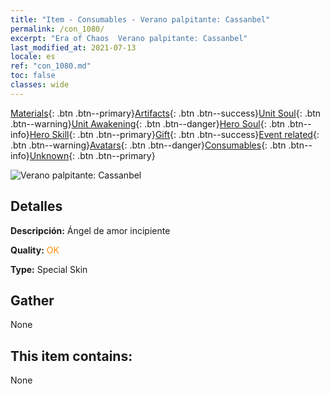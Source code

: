 ```yaml
---
title: "Item - Consumables - Verano palpitante: Cassanbel"
permalink: /con_1080/
excerpt: "Era of Chaos  Verano palpitante: Cassanbel"
last_modified_at: 2021-07-13
locale: es
ref: "con_1080.md"
toc: false
classes: wide
---
```

 [Materials](/ItemsES/){: .btn .btn--primary}[Artifacts](/ItemsES/Artifacts/){: .btn .btn--success}[Unit Soul](/ItemsES/UnitSoul/){: .btn .btn--warning}[Unit Awakening](/ItemsES/UnitAwakening/){: .btn .btn--danger}[Hero Soul](/ItemsES/HeroSoul/){: .btn .btn--info}[Hero Skill](/ItemsES/HeroSkill/){: .btn .btn--primary}[Gift](/ItemsES/Gift/){: .btn .btn--success}[Event related](/ItemsES/Events/){: .btn .btn--warning}[Avatars](/ItemsES/Avatars/){: .btn .btn--danger}[Consumables](/ItemsES/Consumables/){: .btn .btn--info}[Unknown](/ItemsES/Unknown/){: .btn .btn--primary}

 ![Verano palpitante: Cassanbel](/images/h/h_Cassanbel5.jpg)

## Detalles
 **Descripción:** Ángel de amor incipiente

 **Quality:** <span style="color: #FF8C00">OK</span>

 **Type:** Special Skin

## Gather

  None

## This item contains:

  None

